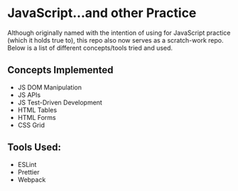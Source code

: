 # JavaScript...and other Practice
Although originally named with the intention of using for JavaScript practice (which it holds true to), this repo also now serves as a scratch-work repo. Below is a list of different concepts/tools tried and used.

## Concepts Implemented
* JS DOM Manipulation
* JS APIs
* JS Test-Driven Development
* HTML Tables
* HTML Forms
* CSS Grid

## Tools Used:
* ESLint
* Prettier
* Webpack
